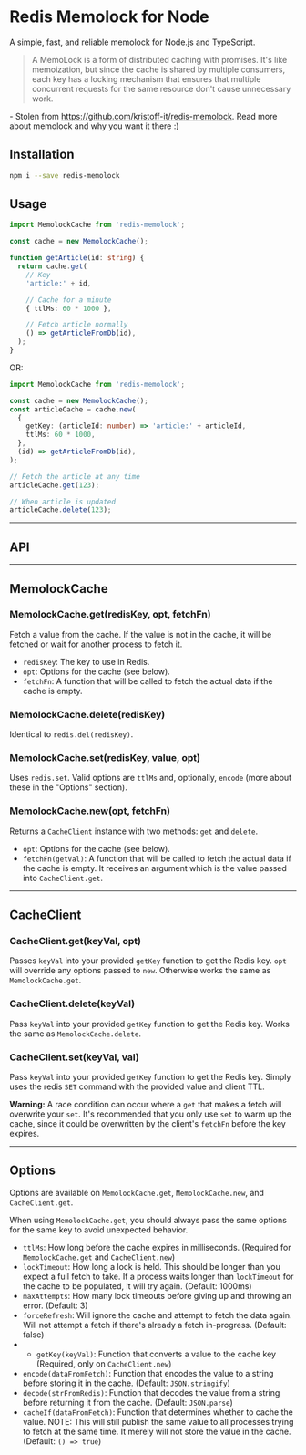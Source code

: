 # Redis Memolock for Node

A simple, fast, and reliable memolock for Node.js and TypeScript.

> A MemoLock is a form of distributed caching with promises. It's like memoization, but since the cache is shared by multiple consumers, each key has a locking mechanism that ensures that multiple concurrent requests for the same resource don't cause unnecessary work.

\- Stolen from https://github.com/kristoff-it/redis-memolock. Read more about memolock and why you want it there :)

## Installation

```bash
npm i --save redis-memolock
```

## Usage

```ts
import MemolockCache from 'redis-memolock';

const cache = new MemolockCache();

function getArticle(id: string) {
  return cache.get(
    // Key
    'article:' + id,

    // Cache for a minute
    { ttlMs: 60 * 1000 },

    // Fetch article normally
    () => getArticleFromDb(id),
  );
}
```

OR:

```ts
import MemolockCache from 'redis-memolock';

const cache = new MemolockCache();
const articleCache = cache.new(
  {
    getKey: (articleId: number) => 'article:' + articleId,
    ttlMs: 60 * 1000,
  },
  (id) => getArticleFromDb(id),
);

// Fetch the article at any time
articleCache.get(123);

// When article is updated
articleCache.delete(123);
```

---

## API

---

## MemolockCache

### **MemolockCache.get(redisKey, opt, fetchFn)**

Fetch a value from the cache. If the value is not in the cache, it will be fetched or wait for another process to fetch it.

- `redisKey`: The key to use in Redis.
- `opt`: Options for the cache (see below).
- `fetchFn`: A function that will be called to fetch the actual data if the cache is empty.

### **MemolockCache.delete(redisKey)**

Identical to `redis.del(redisKey)`.

### **MemolockCache.set(redisKey, value, opt)**

Uses `redis.set`. Valid options are `ttlMs` and, optionally, `encode` (more about these in the "Options" section).

### **MemolockCache.new(opt, fetchFn)**

Returns a `CacheClient` instance with two methods: `get` and `delete`.

- `opt`: Options for the cache (see below).
- `fetchFn(getVal)`: A function that will be called to fetch the actual data if the cache is empty. It receives an argument which is the value passed into `CacheClient.get`.

---

## CacheClient

### **CacheClient.get(keyVal, opt)**

Passes `keyVal` into your provided `getKey` function to get the Redis key. `opt` will override any options passed to `new`. Otherwise works the same as `MemolockCache.get`.

### **CacheClient.delete(keyVal)**

Pass `keyVal` into your provided `getKey` function to get the Redis key. Works the same as `MemolockCache.delete`.

### **CacheClient.set(keyVal, val)**

Pass `keyVal` into your provided `getKey` function to get the Redis key. Simply uses the redis `SET` command with the provided value and client TTL.

**Warning:** A race condition can occur where a `get` that makes a fetch will overwrite your `set`. It's recommended that you only use `set` to warm up the cache, since it could be overwritten by the client's `fetchFn` before the key expires.

---

## Options

Options are available on `MemolockCache.get`, `MemolockCache.new`, and `CacheClient.get`.

When using `MemolockCache.get`, you should always pass the same options for the same key to avoid unexpected behavior.

- `ttlMs`: How long before the cache expires in milliseconds. (Required for `MemolockCache.get` and `CacheClient.new`)
- `lockTimeout`: How long a lock is held. This should be longer than you expect a full fetch to take. If a process waits longer than `lockTimeout` for the cache to be populated, it will try again. (Default: 1000ms)
- `maxAttempts`: How many lock timeouts before giving up and throwing an error. (Default: 3)
- `forceRefresh`: Will ignore the cache and attempt to fetch the data again. Will not attempt a fetch if there's already a fetch in-progress. (Default: false)
- - `getKey(keyVal)`: Function that converts a value to the cache key (Required, only on `CacheClient.new`)
- `encode(dataFromFetch)`: Function that encodes the value to a string before storing it in the cache. (Default: `JSON.stringify`)
- `decode(strFromRedis)`: Function that decodes the value from a string before returning it from the cache. (Default: `JSON.parse`)
- `cacheIf(dataFromFetch)`: Function that determines whether to cache the value. NOTE: This will still publish the same value to all processes trying to fetch at the same time. It merely will not store the value in the cache. (Default: `() => true`)
